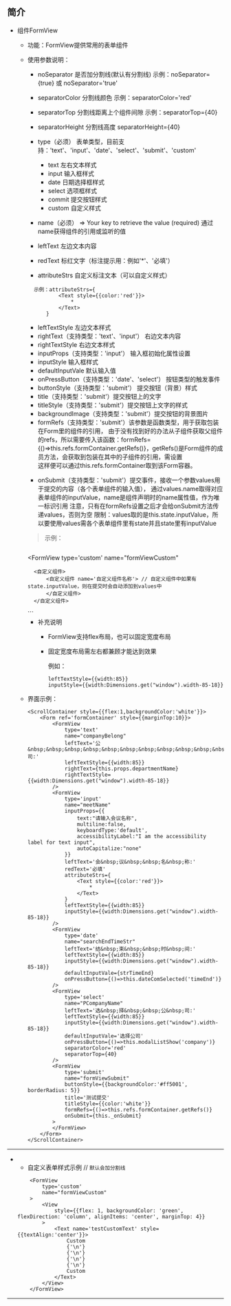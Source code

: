 
## 简介

- 组件FormView
	- 功能：FormView提供常用的表单组件

	- 使用参数说明：
    
    	- noSeparator 是否加分割线(默认有分割线) 示例：noSeparator={true} 或 noSeparator='true'
    
    	- separatorColor 分割线颜色 示例：separatorColor='red'
    
    	- separatorTop 分割线距离上个组件间隙 示例：separatorTop={40}
    
    	- separatorHeight 分割线高度 separatorHeight={40}

    	- type（必须） 表单类型，目前支持：'text'、'input'、'date'、'select'、'submit'、'custom'
    	
       		- text 左右文本样式
        	- input 输入框样式
        	- date 日期选择框样式
        	- select 选项框样式
        	- commit 提交按钮样式
        	- custom 自定义样式
    	- name（必须） => Your key to retrieve the value (required) 通过name获得组件的引用或监听的值
    	- leftText 左边文本内容
    	- redText 标红文字（标注提示用：例如'*'、'必填'）
    	- attributeStrs 自定义标注文本（可以自定义样式）
    	
    	```
          示例：attributeStrs={
                  <Text style={{color:'red'}}>
                      *
                  </Text>
              }
        ```
        
    	- leftTextStyle 左边文本样式
    	- rightText（支持类型：'text'、'input'） 右边文本内容
    	- rightTextStyle 右边文本样式
    	- inputProps（支持类型：'input'） 输入框初始化属性设置
    	- inputStyle 输入框样式
    	- defaultInputVale  默认输入值
    	- onPressButton（支持类型：'date'、'select'） 按钮类型的触发事件
    	- buttonStyle（支持类型：'submit'） 提交按钮（背景）样式
    	- title（支持类型：'submit'）提交按钮上的文字
    	- titleStyle（支持类型：'submit'）提交按钮上文字的样式
    	- backgroundImage（支持类型：'submit'）提交按钮的背景图片
    	- formRefs（支持类型：'submit'）该参数是函数类型，用于获取包装在Form里的组件的引用，
        由于没有找到好的办法从子组件获取父组件的refs，所以需要传入该函数：formRefs={()=>this.refs.formContainer.getRefs()}，getRefs()是Form组件的成员方法，会获取到包装在其中的子组件的引用，需设置<Form ref='formContainer'>
        这样便可以通过this.refs.formContainer取到该Form容器。
    	- onSubmit（支持类型：'submit'）提交事件，接收一个参数values用于提交的内容（各个表单组件的输入值），
        通过values.name取得对应表单组件的inputValue，name是组件声明时的name属性值，作为唯一标识引用
        注意，只有在formRefs设置之后才会给onSubmit方法传递values，否则为空
        限制：values取的是this.state.inputValue，所以要使用values需各个表单组件里有state并且state里有inputValue
        
        >示例：
        
        >```
        <FormView
            type='custom'
            name="formViewCustom"
        >
            <自定义组件>
                <自定义组件 name='自定义组件名称'> // 自定义组件中如果有state.inputValue，则在提交时会自动添加到values中
                </自定义组件>
            </自定义组件>
        </FormView>
        ```

    	- 补充说明
        	- FormView支持flex布局，也可以固定宽度布局
        	- 固定宽度布局需左右都兼顾才能达到效果
            
            	例如：
            
	            ```
	            leftTextStyle={{width:85}}
	            inputStyle={{width:Dimensions.get("window").width-85-18}}
	            ```

	- 界面示例：
	
		```
		<ScrollContainer style={{flex:1,backgroundColor:'white'}}>
		    <Form ref='formContainer' style={{marginTop:10}}>
		        <FormView
		            type='text'
		            name="companyBelong"
		            leftText='公&nbsp;&nbsp;&nbsp;&nbsp;&nbsp;&nbsp;&nbsp;&nbsp;&nbsp;&nbsp;&nbsp;&nbsp;司:'
		            leftTextStyle={{width:85}}
		            rightText={this.props.departmentName}
		            rightTextStyle={{width:Dimensions.get("window").width-85-18}}
		        />
		        <FormView
		            type='input'
		            name="meetName"
		            inputProps={{
		                text:"请输入会议名称",
		                multiline:false,
		                keyboardType:'default',
		                accessibilityLabel:"I am the accessibility label for text input",
		                autoCapitalize:"none"
		            }}
		            leftText='会&nbsp;议&nbsp;&nbsp;名&nbsp;称:'
		            redText='必填'
		            attributeStrs={
		                <Text style={{color:'red'}}>
		                    *
		                </Text>
		            }
		            leftTextStyle={{width:85}}
		            inputStyle={{width:Dimensions.get("window").width-85-18}}
		        />
		        <FormView
		            type='date'
		            name="searchEndTimeStr"
		            leftText='结&nbsp;束&nbsp;&nbsp;时&nbsp;间:'
		            leftTextStyle={{width:85}}
		            inputStyle={{width:Dimensions.get("window").width-85-18}}
		            defaultInputVale={strTimeEnd}
		            onPressButton={()=>this.dateComSelected('timeEnd')}
		        />
		        <FormView
		            type='select'
		            name="PCompanyName"
		            leftText='选&nbsp;择&nbsp;&nbsp;公&nbsp;司:'
		            leftTextStyle={{width:85}}
		            inputStyle={{width:Dimensions.get("window").width-85-18}}
		            defaultInputVale='选择公司'
		            onPressButton={()=>this.modalListShow('company')}
		            separatorColor='red'
		            separatorTop={40}
		        />
		        <FormView
		            type='submit'
		            name="formViewSubmit"
		            buttonStyle={{backgroundColor:'#ff5001', borderRadius: 5}}
		            title='测试提交'
		            titleStyle={{color:'white'}}
		            formRefs={()=>this.refs.formContainer.getRefs()}
		            onSubmit={this._onSubmit}
		        >
		        </FormView>
		    </Form>
		</ScrollContainer>
		```

-----------------------------------------------------------

- 
	- 自定义表单样式示例 // `默认会加分割线`

	```
	    <FormView
	        type='custom'
	        name="formViewCustom"
	    >
	        <View
	            style={{flex: 1, backgroundColor: 'green', flexDirection: 'column', alignItems: 'center', marginTop: 4}}
	        >
	            <Text name='testCustomText' style={{textAlign:'center'}}>
	                Custom
	                {'\n'}
	                {'\n'}
	                {'\n'}
	                {'\n'}
	                Custom
	            </Text>
	        </View>
	    </FormView>
	```
-----------------------------------------------------------

